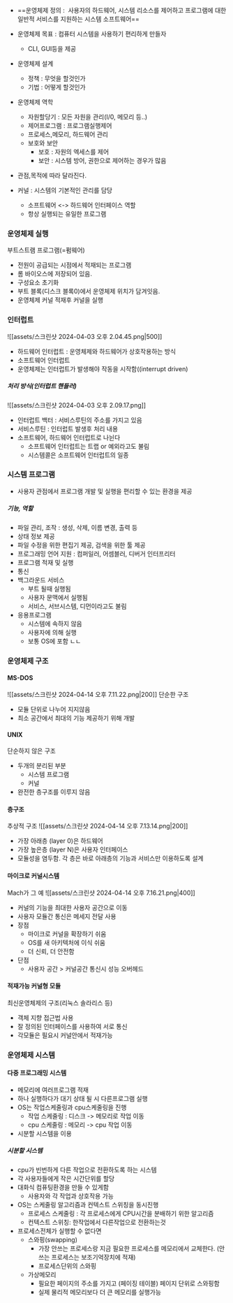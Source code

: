 - ==운영체제 정의 :  사용자의 하드웨어, 시스템 리소스를 제어하고 프로그램에 대한 일반적 서비스를 지원하는 시스템 소프트웨어==
- 운영체제 목표 : 컴퓨터 시스템을 사용하기 편리하게 만들자
	- CLI, GUI등을 제공
- 운영체제 설계
	- 정책 : 무엇을 할것인가
	- 기법 : 어떻게 할것인가
- 운영체제 역학
	- 자원할당기 : 모든 자원을 관리(I/0, 메모리 등..)
	- 제어프로그램 : 프로그램실행제어
	- 프로세스,메모리, 하드웨어 관리 
	- 보호와 보안
		- 보호 : 자원의 엑세스를 제어
		- 보안 : 시스템 방어, 권한으로 제어하는 경우가 많음

- 관점,목적에 따라 달라진다.
- 커널 : 시스템의 기본적인  관리를 담당
	- 소프트웨어 <-> 하드웨어 인터페이스 역할
	- 항상 실행되는 유일한 프로그램

### 운영체제 실행
부트스트램 프로그램(=펌웨어)
- 전원이 공급되는 시점에서 적재되는 프로그램
- 롬 바이오스에 저장되어 있음.
- 구성요소 초기화
- 부트 블록(디스크 블록0)에서 운영체제 위치가 담겨잇음.
- 운영체제 커널 적재후 커널을 실행

### 인터럽트
![[assets/스크린샷 2024-04-03 오후 2.04.45.png|500]]
- 하드웨어 인터럽트 : 운영체제와 하드웨어가 상호작용하는 방식
- 소프트웨어 인터럽트
- 운영체제는 인터럽트가 발생해야 작동을 시작함((interrupt driven)
##### 처리 방식(인터럽트 핸들러)
![[assets/스크린샷 2024-04-03 오후 2.09.17.png]]
 - 인터럽트 백터 : 서비스루틴의 주소를 가지고 있음
 - 서비스루틴 : 인터럽트 발생후 처리 내용
 - 소프트웨어, 하드웨어 인터럽트로 나뉜다
	 - 소프트웨어 인터럽트는 트랩 or 예외라고도 불림
	 - 시스템콜은 소프트웨어 인터럽트의 일종

### 시스템 프로그램
- 사용자 관점에서 프로그램 개발 및 실행을 편리할 수 있는 환경을 제공
##### 기능, 역할
- 파일 관리, 조작 : 생성, 삭제, 이름 변경, 출력 등
- 상태 정보 제공
- 파일 수정을 위한 편집기 제공, 검색을 위한 툴 제공
- 프로그래밍 언어 지원 : 컴퍼일러, 어셈블러, 디버거 인터프리터
- 프로그램 적재 및 실행
- 통신
- 백그라운드 서비스
	- 부트 될때 실행됨
	- 사용자 문맥에서 실행됨
	- 서비스, 서브시스템, 디먼이라고도 불림
- 응용프로그램
	- 시스템에 속하지 않음
	- 사용자에 의해 실행
	- 보통 OS에 포함 ㄴㄴ

### 운영체제 구조
#### MS-DOS
![[assets/스크린샷 2024-04-14 오후 7.11.22.png|200]]
단순한 구조
- 모듈 단위로 나누어 지지않음
- 최소 공간에서 최대의 기능 제공하기 위해 개발

#### UNIX
단순하지 않은 구조
- 두개의 분리된 부분
	- 시스템 프로그램
	- 커널
- 완전한 층구조를 이루지 않음
#### 층구조
추상적 구조
![[assets/스크린샷 2024-04-14 오후 7.13.14.png|200]]
- 가장 아래층 (layer 0)은 하드웨어
- 가장 높은층 (layer N)은 사용자 인터페이스
- 모듈성을 염두함. 각 층은 바로 아래층의 기능과 서비스만 이용하도록 설계
#### 마이크로 커널시스템
Mach가 그 예
![[assets/스크린샷 2024-04-14 오후 7.16.21.png|400]]
- 커널의 기능을 최대한 사용자 공간으로 이동
- 사용자 모듈간 통신은 메세지 전달 사용
- 장점
	- 마이크로 커널을 확장하기 쉬움
	- OS를 새 아키텍처에 이식 쉬움
	- 더 신뢰, 더 안전함
- 단점
	- 사용자 공간 > 커널공간 통신시 성능 오버헤드

#### 적재가능 커널형 모듈
최신운영체제의 구조(리눅스 솔라리스 등)
- 객체 지향 접근법 사용
- 잘 정의된 인터페이스를 사용하여 서로 통신
- 각모듈은 필요시 커널안에서 적재가능

### 운영체제 시스템
#### 다중 프로그래밍 시스템
- 메모리에 여러프로그램 적재
- 하나 실행하다가 대기 상태 될 시 다른프로그램 실행
- OS는 작업스케줄링과 cpu스케줄링을 진행
	- 작업 스케줄링 : 디스크 -> 메모리로 작업 이동
	- cpu 스케줄링 : 메모리 -> cpu 작업 이동
- 시분할 시스템을 이용
##### 시분할 시스템
- cpu가 빈번하게 다른 작업으로 전환하도록 하는 시스템
- 각 사용자들에게 작은 시간단위를 할당
- 대화식 컴퓨팅환경을 만들 수 있게함
	- 사용자와 각 작업과 상호작용 가능
- OS는 스케줄링 알고리즘과 컨텍스트 스위칭을 동시진행
	- 프로세스 스케줄링  : 각 프로세스에게 CPU시간을 분배하기 위한 알고리즘
	- 컨텍스트 스위칭: 한작업에서 다른작업으로 전환하는것
- 프로세스전체가 실행할 수 없다면
	- 스와핑(swapping)
		- 가장 안쓰는 프로세스랑 지금 필요한 프로세스를 메모리에서 교체한다. (안쓰는 프로세스는 보조기억장치에 적재)
		- 프로세스단위의 스와핑
	- 가상메모리
		- 필요한 페이지의 주소를 가지고 (페이징 테이블) 페이지 단위로 스와핑함
		- 실제 물리적 메모리보다 더 큰 메모리를 실행가능



